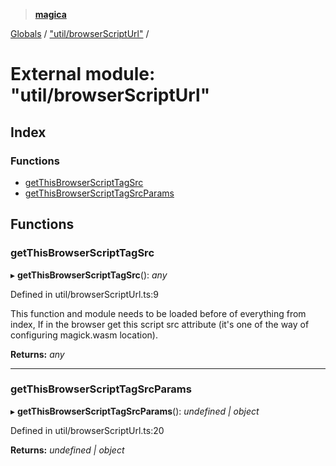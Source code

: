 > **[magica](../README.md)**

[Globals](../README.md) / ["util/browserScriptUrl"](_util_browserscripturl_.md) /

# External module: "util/browserScriptUrl"

## Index

### Functions

* [getThisBrowserScriptTagSrc](_util_browserscripturl_.md#getthisbrowserscripttagsrc)
* [getThisBrowserScriptTagSrcParams](_util_browserscripturl_.md#getthisbrowserscripttagsrcparams)

## Functions

###  getThisBrowserScriptTagSrc

▸ **getThisBrowserScriptTagSrc**(): *any*

Defined in util/browserScriptUrl.ts:9

This function and module needs to be loaded before of everything from index,  If in the browser get this script src attribute (it's one of the way of configuring magick.wasm location).

**Returns:** *any*

___

###  getThisBrowserScriptTagSrcParams

▸ **getThisBrowserScriptTagSrcParams**(): *undefined | object*

Defined in util/browserScriptUrl.ts:20

**Returns:** *undefined | object*